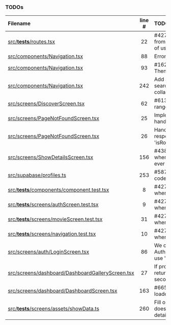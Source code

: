 ### TODOs
| Filename | line # | TODO |
|:------|:------:|:------|
| [src/__tests__/routes.tsx](src/__tests__/routes.tsx#L22) | 22 | #427 Import routes from main.tsx instead of using this |
| [src/components/Navigation.tsx](src/components/Navigation.tsx#L88) | 88 | Error handling if any |
| [src/components/Navigation.tsx](src/components/Navigation.tsx#L93) | 93 | #162 Use MUI ThemeProvider |
| [src/components/Navigation.tsx](src/components/Navigation.tsx#L242) | 242 | Add a transition when search is expanded or collapsed |
| [src/screens/DiscoverScreen.tsx](src/screens/DiscoverScreen.tsx#L62) | 62 | #613 Dynamic date range |
| [src/screens/PageNotFoundScreen.tsx](src/screens/PageNotFoundScreen.tsx#L25) | 25 | Implement better error handling |
| [src/screens/PageNotFoundScreen.tsx](src/screens/PageNotFoundScreen.tsx#L26) | 26 | Handle thrown responses with 'isRouteErrorResponse' |
| [src/screens/ShowDetailsScreen.tsx](src/screens/ShowDetailsScreen.tsx#L156) | 156 | #438 Handle case when no details are ever returned |
| [src/supabase/profiles.ts](src/supabase/profiles.ts#L253) | 253 | #587 Ensure country code is valid |
| [src/__tests__/components/component.test.tsx](src/__tests__/components/component.test.tsx#L8) | 8 | #427 Re-enable tests when UI stable |
| [src/__tests__/screens/authScreen.test.tsx](src/__tests__/screens/authScreen.test.tsx#L9) | 9 | #427 Re-enable tests when UI stable |
| [src/__tests__/screens/movieScreen.test.tsx](src/__tests__/screens/movieScreen.test.tsx#L31) | 31 | #427 Re-enable tests when UI stable |
| [src/__tests__/screens/navigation.test.tsx](src/__tests__/screens/navigation.test.tsx#L10) | 10 | #427 Re-enable tests when UI stable |
| [src/screens/auth/LoginScreen.tsx](src/screens/auth/LoginScreen.tsx#L86) | 86 | We could try to get the AuthApiError type and use 'cause' instead |
| [src/screens/dashboard/DashboardGalleryScreen.tsx](src/screens/dashboard/DashboardGalleryScreen.tsx#L27) | 27 | If profile does not return after a few seconds, |
| [src/screens/dashboard/DashboardScreen.tsx](src/screens/dashboard/DashboardScreen.tsx#L163) | 163 | #665 Create skeleton loader component |
| [src/__tests__/screens/assets/showData.ts](src/__tests__/screens/assets/showData.ts#L260) | 260 | Fill out rest of data, this does not have all details |
